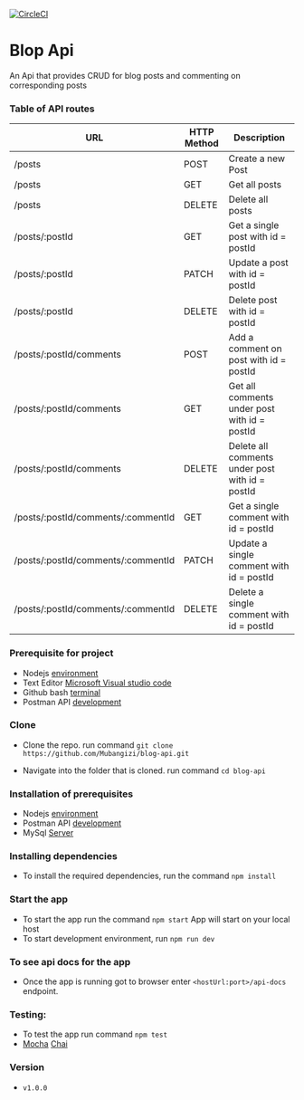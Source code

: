 [![CircleCI](https://circleci.com/gh/Mubangizi/blog-api/tree/master.svg?style=svg)](https://github.com/Mubangizi/blog-api/tree/master)


# Blop Api
An Api that provides CRUD for blog posts and commenting on corresponding posts

### Table of API routes
|     URL     |     HTTP Method     |     Description     |
| ----------- | -------------------- | ------------------- |
| /posts | POST | Create a new Post |
| /posts | GET  | Get all posts |
| /posts | DELETE | Delete all posts |
| /posts/:postId | GET | Get a single post with id = postId  |
| /posts/:postId | PATCH | Update a post with id = postId |
| /posts/:postId | DELETE | Delete post with id = postId |
| /posts/:postId/comments | POST | Add a comment on post with id = postId |
| /posts/:postId/comments | GET | Get all comments under post with id = postId |
| /posts/:postId/comments | DELETE | Delete all comments under post with id = postId |
| /posts/:postId/comments/:commentId | GET | Get a single comment with id = postId |
| /posts/:postId/comments/:commentId | PATCH | Update a single comment with id = postId |
| /posts/:postId/comments/:commentId | DELETE | Delete a single comment with id = postId |


### Prerequisite for project
- Nodejs [environment](https://nodejs.org/en/)
- Text Editor [Microsoft Visual studio code](https://code.visualstudio.com/)
- Github bash [terminal](https://git-scm.com/downloads) 
- Postman API [development](https://www.getpostman.com/)

### Clone
- Clone the repo. run command `git clone https://github.com/Mubangizi/blog-api.git`

- Navigate into the folder that is cloned. run command `cd blog-api`

### Installation of prerequisites
- Nodejs [environment](https://nodejs.org/en/)
- Postman API [development](https://www.getpostman.com/)
- MySql [Server](https://dev.mysql.com/doc/refman/8.0/en/installing.html)

### Installing dependencies
 - To install the required dependencies, run the command `npm install`

### Start the app
 - To start the app run the command `npm start`
 App will start on your local host
 - To start development environment, run `npm run dev`

### To see api docs for the app
  - Once the app is running got to browser enter `<hostUrl:port>/api-docs` endpoint.

### Testing:
 - To test the app run command `npm test`
 - [Mocha](https://mochajs.org/) [Chai](https://www.npmjs.com/package/chai)


### Version
- `v1.0.0`
